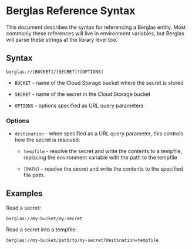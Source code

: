 # Berglas Reference Syntax

This document describes the syntax for referencing a Berglas entity. Most
commonly these references will live in environment variables, but Berglas will
parse these strings at the library level too.

## Syntax

```text
berglas://[BUCKET]/[SECRET]?[OPTIONS]
```

- `BUCKET` - name of the Cloud Storage bucket where the secret is stored

- `SECRET` - name of the secret in the Cloud Storage bucket

- `OPTIONS` - options specified as URL query parameters

### Options

- `destination` - when specified as a URL query parameter, this controls how the
  secret is resolved:

    - `tempfile` - resolve the secret and write the contents to a tempfile,
      replacing the environment variable with the path to the tempfile

    - `[PATH]` - resolve the secret and write the contents to the specified file
      path.

## Examples

Read a secret:

```text
berglas://my-bucket/my-secret
```

Read a secret into a tempfile:

```text
berglas://my-bucket/path/to/my-secret?destination=tempfile
```
